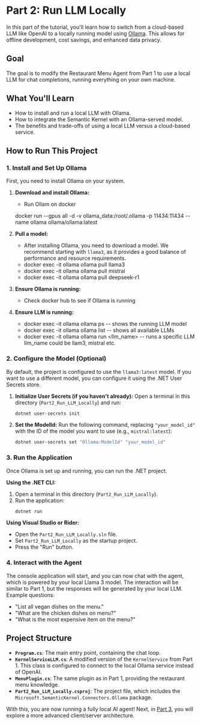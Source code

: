# Part 2: Run LLM Locally

In this part of the tutorial, you'll learn how to switch from a cloud-based LLM like OpenAI to a locally running model using [Ollama](https://ollama.com/). This allows for offline development, cost savings, and enhanced data privacy.

## Goal

The goal is to modify the Restaurant Menu Agent from Part 1 to use a local LLM for chat completions, running everything on your own machine.

## What You'll Learn

- How to install and run a local LLM with Ollama.
- How to integrate the Semantic Kernel with an Ollama-served model.
- The benefits and trade-offs of using a local LLM versus a cloud-based service.

## How to Run This Project

### 1. Install and Set Up Ollama

First, you need to install Ollama on your system.

1.  **Download and install Ollama:**
    - Run Ollam on docker

    docker run --gpus all -d -v ollama_data:/root/.ollama -p 11434:11434 --name ollama ollama/ollama:latest

2.  **Pull a model:**
    - After installing Ollama, you need to download a model. We recommend starting with `llama3`, as it provides a good balance of performance and resource requirements. 
    - docker exec -it ollama ollama pull llama3
    - docker exec -it ollama ollama pull mistral
    - docker exec -it ollama ollama pull deepseek-r1

3.  **Ensure Ollama is running:**
    - Check docker hub to see if Ollama is running 

4. **Ensure LLM is running:**
    - docker exec -it ollama ollama ps -- shows the running LLM model
    - docker exec -it ollama ollama list -- shows all available LLMs
    - docker exec -it ollama ollama run <llm_name> -- runs a specific LLM llm_name could be llam3, mistral etc.


### 2. Configure the Model (Optional)

By default, the project is configured to use the `llama3:latest` model. If you want to use a different model, you can configure it using the .NET User Secrets store.

1.  **Initialize User Secrets (if you haven't already):**
    Open a terminal in this directory (`Part2_Run_LLM_Locally`) and run:
    ```bash
    dotnet user-secrets init
    ```

2.  **Set the ModelId:**
    Run the following command, replacing `"your_model_id"` with the ID of the model you want to use (e.g., `mistral:latest`):
    ```bash
    dotnet user-secrets set "Ollama:ModelId" "your_model_id"
    ```

### 3. Run the Application

Once Ollama is set up and running, you can run the .NET project.

**Using the .NET CLI:**

1.  Open a terminal in this directory (`Part2_Run_LLM_Locally`).
2.  Run the application:
    ```bash
    dotnet run
    ```

**Using Visual Studio or Rider:**

- Open the `Part2_Run_LLM_Locally.sln` file.
- Set `Part2_Run_LLM_Locally` as the startup project.
- Press the "Run" button.

### 4. Interact with the Agent

The console application will start, and you can now chat with the agent, which is powered by your local Llama 3 model. The interaction will be similar to Part 1, but the responses will be generated by your local LLM. Example questions:

- "List all vegan dishes on the menu."
- "What are the chicken dishes on menu?"
- "What is the most expensive item on the menu?"

## Project Structure

- **`Program.cs`**: The main entry point, containing the chat loop.
- **`KernelServiceLLM.cs`**: A modified version of the `KernelService` from Part 1. This class is configured to connect to the local Ollama service instead of OpenAI.
- **`MenuPlugin.cs`**: The same plugin as in Part 1, providing the restaurant menu knowledge.
- **`Part2_Run_LLM_Locally.csproj`**: The project file, which includes the `Microsoft.SemanticKernel.Connectors.Ollama` package.

With this, you are now running a fully local AI agent! Next, in [Part 3](./../Part3_McpServer/README.md), you will explore a more advanced client/server architecture. 